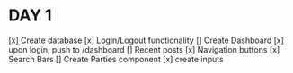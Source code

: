 # DAY 1
[x] Create database
[x] Login/Logout functionality
[] Create Dashboard
    [x] upon login, push to /dashboard
    [] Recent posts
    [x] Navigation buttons
    [x] Search Bars
[] Create Parties component
    [x] create inputs